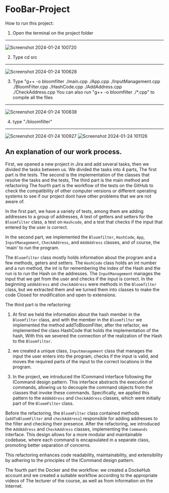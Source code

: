 # FooBar-Project
How to run this project:
1. Open the terminal on the project folder
-------------------------------------
![Screenshot 2024-01-24 100720](https://github.com/Eliaddr119/FooBar-Project/assets/113431442/cbf9977b-c868-4404-91a6-9b78388533d3)

2. Type cd src
--------------
![Screenshot 2024-01-24 100628](https://github.com/Eliaddr119/FooBar-Project/assets/113431442/e9ea13ec-cdbb-4bf9-8eac-71350ba105dc)

3. Type "g++ -o bloomfilter ./main.cpp ./App.cpp ./InputManagement.cpp ./BloomFilter.cpp ./HashCode.cpp ./AddAddress.cpp ./CheckAddress.cpp
   You can also run "g++ -o bloomfilter ./*.cpp" to compile all the files
--------------------------------------------------------------------------------------------------------
![Screenshot 2024-01-24 100838](https://github.com/Eliaddr119/FooBar-Project/assets/113431442/366a0df8-c3cb-4327-aa0d-0e3277d41c2f)

4. type "./bloomfilter"
-----------------------
![Screenshot 2024-01-24 100927](https://github.com/Eliaddr119/FooBar-Project/assets/113431442/4b68b9cb-fe7e-43b7-9028-da0c11b55747)
![Screenshot 2024-01-24 101126](https://github.com/Eliaddr119/FooBar-Project/assets/113431442/c0217a87-3e8e-47cb-afa5-1119ee42771c)

An explanation of our work process.
-----------------------------------
First, we opened a new project in Jira and add several tasks, then we divided the tasks between us.
We divided the tasks into 4 parts,
The first part is the tests.
The second is the implementation of the classes that resolve the tasks and the tests,
The third part is the main method and refactoring
The fourth part is the workflow of the tests on the GitHub to check the compatibility of other computer versions or different operating systems to see if our project dont have other problems that we are not aware of.

In the first part, we have a variety of tests, among them are adding addresses to a group of addresses,
A test of getters and setters for the `Bloomfilter` class, a test on `Hashcode`, and a test that checks if the input that entered by the user is correct.

In the second part, we implemented the `Bloomfilter`, `HashCode`, `App`, `InputManagement`, `CheckAddress`, and `AddAddress` classes, and of course, the 'main' to run the program.

The `Bloomfilter` class mostly holds information about the program and a few methods, geters and setters.
The `HashCode` class holds an int number and a run method, the int is for remembering the index of the Hash and the run is to run the Hash on the addresses.
The `InputManagement` manages the input that we get from the user and checks if the input is correct.
In the beginning `addAddress` and `checkAddress` were methods in the `Bloomfilter` class, but we extracted them and we turned them into classes to make the code Closed for modification and open to extensions.


The third part is the refactoring: 
1. At first we held the information about the hash member in the `Bloomfilter` class, and with the member in the `Bloomfilter` we implemented the method addToBloomFilter, after the refactor, we implemented the class HashCode that holds the implementation of the hash, With this we severed the connection of the realization of the Hash to the `Bloomfilter`.

2. we created a unique class, `Inputmanagement` class that manages the input the user enters into the program, checks if the input is valid, and moves the required parts of the input to the correct locations in the program.

3. In the project, we introduced the ICommand interface following the ICommand design pattern. This interface abstracts the execution of commands, allowing us to decouple the command objects from the classes that invoke these commands. Specifically, we applied this pattern to the `AddAddress` and `CheckAddress` classes, which were initially part of the `BloomFilter` class.

Before the refactoring, the `BloomFilter` class contained methods (`addToBloomFilter` and `checkAddress`) responsible for adding addresses to the filter and checking their presence. After the refactoring, we introduced the `AddAddress` and `CheckAddress` classes, implementing the `Commands` interface. This design allows for a more modular and maintainable codebase, where each command is encapsulated in a separate class, promoting better separation of concerns.

This refactoring enhances code readability, maintainability, and extensibility by adhering to the principles of the ICommand design pattern.

The fourth part the Docker and the workflow:
we created a DockeHub account and we created a suitable workflow according to the appropriate videos of The lecturer of the course, as well as from information on the Internet.
